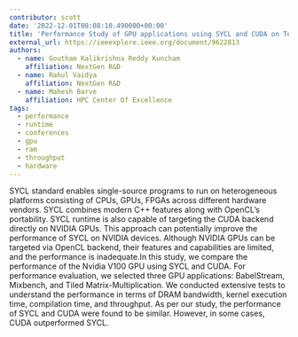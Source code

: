 ```yaml
---
contributor: scott
date: '2022-12-01T08:08:10.490000+00:00'
title: 'Performance Study of GPU applications using SYCL and CUDA on Tesla V100 GPU'
external_url: https://ieeexplore.ieee.org/document/9622813
authors:
  - name: Goutham Kalikrishna Reddy Kuncham
    affiliation: NextGen R&D
  - name: Rahul Vaidya
    affiliation: NextGen R&D
  - name: Mahesh Barve
    affiliation: HPC Center Of Excellence
tags:
  - performance
  - runtime
  - conferences
  - gpu
  - ram
  - throughput
  - hardware
---
```


SYCL standard enables single-source programs to run on heterogeneous platforms consisting of CPUs, GPUs, FPGAs across
different hardware vendors. SYCL combines modern C++ features along with OpenCL’s portability. SYCL runtime is also
capable of targeting the CUDA backend directly on NVIDIA GPUs. This approach can potentially improve the performance of
SYCL on NVIDIA devices. Although NVIDIA GPUs can be targeted via OpenCL backend, their features and capabilities are
limited, and the performance is inadequate.In this study, we compare the performance of the Nvidia V100 GPU using SYCL
and CUDA. For performance evaluation, we selected three GPU applications: BabelStream, Mixbench, and Tiled
Matrix-Multiplication. We conducted extensive tests to understand the performance in terms of DRAM bandwidth, kernel
execution time, compilation time, and throughput. As per our study, the performance of SYCL and CUDA were found to be
similar. However, in some cases, CUDA outperformed SYCL.
